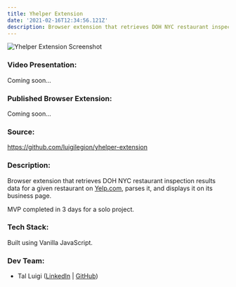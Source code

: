 ```yaml
---
title: Yhelper Extension
date: '2021-02-16T12:34:56.121Z'
description: Browser extension that retrieves DOH NYC restaurant inspection results data for a given restaurant on Yelp.com, parses it, and displays it on its business page.
---
```


![Yhelper Extension Screenshot](./yhelper-extension.png)

### Video Presentation:

Coming soon...

### Published Browser Extension:

Coming soon...

### Source:

https://github.com/luigilegion/yhelper-extension

### Description:

Browser extension that retrieves DOH NYC restaurant inspection results data for a given restaurant on [Yelp.com](https://yelp.com), parses it, and displays it on its business page.

MVP completed in 3 days for a solo project.

### Tech Stack:

Built using Vanilla JavaScript.

### Dev Team:

- Tal Luigi ([LinkedIn](https://www.linkedin.com/in/talluigi) | [GitHub](https://github.com/luigilegion))
